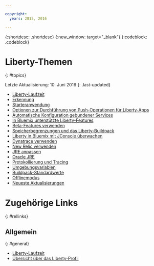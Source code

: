 ```yaml
---

copyright:
  years: 2015, 2016

---
```


{:shortdesc: .shortdesc}
{:new_window: target="_blank"}
{:codeblock: .codeblock}

# Liberty-Themen
{: #topics}

Letzte Aktualisierung: 10. Juni 2016
{: .last-updated}

* [Liberty-Laufzeit](index.html)
* [Erkennung](index.html#detection)
* [Starteranwendung](index.html#starter_application)
* [Optionen zur Durchführung von Push-Operationen für Liberty-Apps](optionsForPushing.html)
* [Automatische Konfiguration gebundener Services](autoConfig.html)
* [In Bluemix unterstützte Liberty-Features](libertyFeatures.html)
* [Beta-Features verwenden](usingBetaFeatures.html)
* [Speicherbegrenzungen und das Liberty-Buildpack](memoryLimits.html)
* [Liberty in Bluemix mit JConsole überwachen](jconsole.html)
* [Dynatrace verwenden](dynatrace.html)
* [New Relic verwenden](newRelic.html)
* [JRE anpassen](customizingJRE.html)
* [Oracle JRE](oracle_jre.html)
* [Protokollierung und Tracing](loggingAndTracing.html)
* [Umgebungsvariablen](environmentVariables.html)
* [Buildpack-Standardwerte](buildpackDefaults.html)
* [Offlinemodus](offlineMode.html)
* [Neueste Aktualisierungen](updates.html)

# Zugehörige Links
{: #rellinks}
## Allgemein
{: #general}
* [Liberty-Laufzeit](index.html)
* [Übersicht über das Liberty-Profil](http://www-01.ibm.com/support/knowledgecenter/SSAW57_8.5.5/com.ibm.websphere.wlp.nd.doc/ae/cwlp_about.html)

